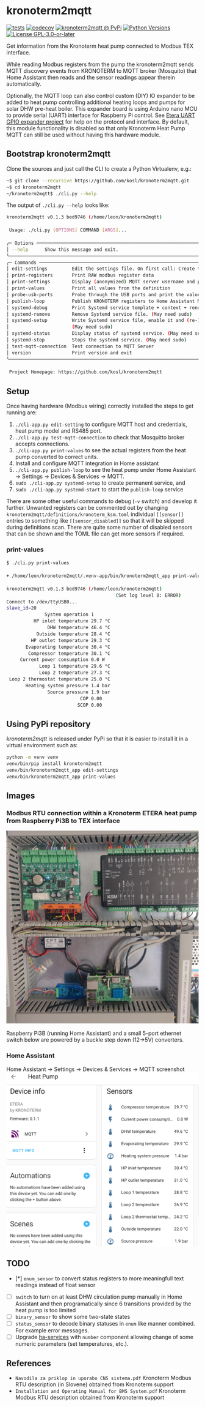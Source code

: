 # kronoterm2mqtt

[![tests](https://github.com/kosl/kronoterm2mqtt/actions/workflows/tests.yml/badge.svg?branch=main)](https://github.com/kosl/kronoterm2mqtt/actions/workflows/tests.yml)
[![codecov](https://codecov.io/github/kosl/kronoterm2mqtt/branch/main/graph/badge.svg)](https://app.codecov.io/github/kosl/kronoterm2mqtt)
[![kronoterm2mqtt @ PyPi](https://img.shields.io/pypi/v/kronoterm2mqtt?label=kronoterm2mqtt%20%40%20PyPi)](https://pypi.org/project/kronoterm2mqtt/)
[![Python Versions](https://img.shields.io/pypi/pyversions/kronoterm2mqtt)](https://github.com/kosl/kronoterm2mqtt/blob/main/pyproject.toml)
[![License GPL-3.0-or-later](https://img.shields.io/pypi/l/kronoterm2mqtt)](https://github.com/kosl/kronoterm2mqtt/blob/main/LICENSE)

Get information from the Kronoterm heat pump connected to Modbus TEX interface.

While reading Modbus registers from the pump the kronoterm2mqtt sends
MQTT discovery events from KRONOTERM to MQTT broker (Mosquito) that
Home Assistant then reads and the sensor readings appear therein
automatically.

Optionally, the MQTT loop can also control custom (DIY) IO expander to
be added to heat pump controlling additional heating loops and pumps
for solar DHW pre-heat boiler. This expander board is using Arduino
nano MCU to provide serial (UART) interface for Raspberry Pi
control. See [Etera UART GPIO expander
project](https://github.com/Lenart12/etera-uart-bridge) for help on
the protocol and interface. By default, this module functionality is
disabled so that only Kronoterm Heat Pump MQTT can still be used
without having this hardware module.

## Bootstrap kronoterm2mqtt

Clone the sources and just call the CLI to create a Python Virtualenv, e.g.:

```bash
~$ git clone --recursive https://github.com/kosl/kronoterm2mqtt.git
~$ cd kronoterm2mqtt
~/kronoterm2mqtt$ ./cli.py --help
```
The output of `./cli.py --help` looks like:

```sh
kronoterm2mqtt v0.1.3 bed9746 (/home/leon/kronoterm2mqtt)
                                                                                            
 Usage: ./cli.py [OPTIONS] COMMAND [ARGS]...                                                
                                                                                            
╭─ Options ────────────────────────────────────────────────────────────────────────────────╮
│ --help      Show this message and exit.                                                  │
╰──────────────────────────────────────────────────────────────────────────────────────────╯
╭─ Commands ───────────────────────────────────────────────────────────────────────────────╮
│ edit-settings         Edit the settings file. On first call: Create the default one.     │
│ print-registers       Print RAW modbus register data                                     │
│ print-settings        Display (anonymized) MQTT server username and password             │
│ print-values          Print all values from the definition                               │
│ probe-usb-ports       Probe through the USB ports and print the values from definition   │
│ publish-loop          Publish KRONOTERM registers to Home Assistant MQTT                 │
│ systemd-debug         Print Systemd service template + context + rendered file content.  │
│ systemd-remove        Remove Systemd service file. (May need sudo)                       │
│ systemd-setup         Write Systemd service file, enable it and (re-)start the service.  │
│                       (May need sudo)                                                    │
│ systemd-status        Display status of systemd service. (May need sudo)                 │
│ systemd-stop          Stops the systemd service. (May need sudo)                         │
│ test-mqtt-connection  Test connection to MQTT Server                                     │
│ version               Print version and exit                                             │
╰──────────────────────────────────────────────────────────────────────────────────────────╯
                                                                                            
 Project Homepage: https://github.com/kosl/kronoterm2mqtt
 ```

## Setup

Once having hardware (Modbus wiring) correctly installed the steps to get running are:

1. `./cli-app.py edit-setting` to configure MQTT host and credentials, heat pump model and RS485 port.
2. `./cli-app.py test-mqtt-connection` to check that Mosquitto broker accepts connections.
4. `./cli-app.py print-values` to see the actual registers from the heat pump converted to correct units.
3. Install and configure MQTT integration in Home assistant
4. `./cli-app.py publish-loop` to see the heat pump under Home Assistant -> Settings -> Devices & Services -> MQTT.
5. `sudo ./cli-app.py systemd-setup` to create permanent service, and
6. `sudo ./cli-app.py systemd-start` to start the `publish-loop` service

There are some other useful commands to debug (`-v` switch) and
develop it further. Unwanted registers can be commented out by
changing `kronoterm2mqtt/definitions/kronoterm_ksm.toml` individual
`[[sensor]]` entries to something like `[[sensor_disabled]]` so that
it will be skipped during definitions scan. There are quite some
number of disabled sensors that can be shown and the TOML file can get
more sensors if required.

### print-values
```sh
$ ./cli.py print-values

+ /home/leon/kronoterm2mqtt/.venv-app/bin/kronoterm2mqtt_app print-values

kronoterm2mqtt v0.1.3 bed9746 (/home/leon/kronoterm2mqtt)
                                        (Set log level 0: ERROR)
Connect to /dev/ttyUSB0...
slave_id=20
              System operation 1 
          HP inlet temperature 29.7 °C
               DHW temperature 46.4 °C
           Outside temperature 28.4 °C
         HP outlet temperature 29.3 °C
       Evaporating temperature 30.4 °C
        Compressor temperature 30.1 °C
     Current power consumption 0.0 W
            Loop 1 temperature 29.6 °C
            Loop 2 temperature 27.3 °C
 Loop 2 thermostat temperature 25.0 °C
       Heating system pressure 1.4 bar
               Source pressure 1.9 bar
                           COP 0.00 
                          SCOP 0.00 
```

## Using PyPi repository

*kronoterm2mqtt* is released under PyPi so that it is easier to
install it in a virtual environment such as:

```sh
python -m venv venv
venv/bin/pip install kronoterm2mqtt
venv/bin/kronoterm2mqtt_app edit-settings
venv/bin/kronoterm2mqtt_app print-values
```

## Images
### Modbus RTU connection within a Kronoterm ETERA heat pump from Raspberry Pi3B to TEX interface
![](images/etera.jpeg)

Raspberry Pi3B (running Home Assistant) and a small 5-port ethernet
switch below are powered by a buckle step down (12->5V) converters.

### Home Assistant

Home Assistant -> Settings -> Devices & Services -> MQTT screenshot
![Home Assistant](images/ha-sensors.png)

## TODO

- [*] `enum_sensor` to convert status registers to more meaningfull text readings instead of float sensor
- [ ] `switch` to turn on at least DHW circulation pump manually in Home Assistant and then programatically since 6 transitions provided by the heat pump is too limited
- [ ] `binary_sensor` to show some two-state states
- [ ] `status_sensor` to decode binary statuses in `enum` like manner combined. For example error messages.
- [ ] Upgrade [ha-services](https://github.com/jedie/ha-services) with `number` component allowing change of some numeric parameters (set temperatures, etc.).

## References

- `Navodila za priklop in uporabo CNS sistema.pdf` Kronoterm Modbus RTU description (in Slovene) obtained from Kronoterm support
- `Installation and Operating Manual for BMS System.pdf` Kronoterm Modbus RTU description obtained from Kronoterm support